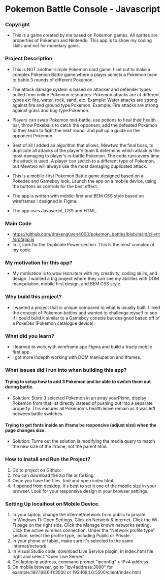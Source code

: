 # Pokemon Battle Console - Javascript
### Copyright
- This is a game created by me based on Pokemon games.  All sprites are properties of Pokemon and Nintendo.  This app is to show my coding skills and not for monetary gains.

### Project Description
- This is NOT another simple Pokemon card game. I set out to make a complex Pokemon Battle game where a player selects a Pokemon team to battle 3 rounds of different Pokemon. 
- The attack damage system is based on attacker and defender types pulled from online Pokemon resources.  Pokemon attacks are of different types ex: fire, water, rock, sand, etc.
Example:  Water attacks are strong against fire and ground type Pokemon.
Example:  Fire attacks are strong against grass and bug type Pokemon.  
- Players can swap Pokemon mid-battle, use potions to heal their health bar, throw Pokeballs to catch the opponent, add the defeated Pokemon to their team to fight the next round, and pull up a guide on the opponent Pokemon. 
- Best of all I added an algorithm that allows, Mewtwo the final boss, to duplicate all attacks of the player's team & determine which attack is the most damaging to player's in-battle Pokemon.  The code runs every time the attack is used. A player can switch to a different type of Pokemon, but Mewtwo will always use the most damaging duplicated attack.

- This is a mobile-first Pokemon Battle game designed based on a Pokedex and Gameboy look. Launch the app on a mobile device, using the buttons as controls for the best effect.
- The app is written with mobile-first and BEM CSS style based on wireframes I designed in Figma.  
- The app uses Javascript, CSS and HTML.

### Main Code
- https://github.com/drakenguyen4000/pokemon_battles/blob/main/client/src/app.js
- In it, look for the Duplicate Power section.  This is the most complex of my code.  

### My motivation for this app?
- My motivation is to wow recruiters with my creativity, coding skills, and design.  I wanted a big project where they can see my abilities with DOM manipulation, mobile first design, and BEM CSS style. 

### Why build this project?
-  I wanted a project that is unique compared to what is usually built.  I liked the concept of Pokemon battles and wanted to challenge myself to see if I could build it similar to a Gameboy console but designed based off of a PokeDex (Pokemon catalogue device).

### What did you learn?
- I learned to work with wireframe app Figma and build a truely mobile first app.
- I got more indepth working with DOM maniupation and iframes.  

### What issues did I run into when building this app?  
#### Trying to setup how to add 3 Pokemon and be able to switch them out during battle.
- Solution: Store 3 selected Pokemon in an array yourPkmn, display Pokemon from that list directly instead of pushing out into a separate property.  This easures all Pokemon's health leave remain as it was left between battle switches.  
#### Trying to get fonts inside an iframe be responsive (adjust size) when the page changes size.  
- Solution: Turns out the solution is modifying the media query to match the new size of the iframe, not the parent html.

 
### How to Install and Run the Project? 
1. Go to project on Github: 
2. You can download the zip file or forking.  
3. Once you have the files, find and open index.html.
4. If opened from desktop, it's best to set it one of the mobile size in your browser.  Look for your responsive design in your browser settings.  

### Setting Up localhost on Mobile Device.  
1. In your laptop, change the internet/network from public to private.  
  In Windows 11:
    Open Settings.
    Click on Network & internet.
    Click the Wi-Fi page on the right side.
    Click the Manage known networks setting.
    Click the active wireless connection.
    Under the “Network profile type” section, select the profile type, including Public or Private.
2. In your phone or tablet, make sure it's selected to the same internet/network.  
3. In Visual Studio code, download Live Service plugin, in index.html file right and select "Open Live Server"
4. Get laptop ip address, command prompt "ipconfig" > IPv4 address
5. On mobile browser, go to "ipv4address:3000" 
	for example:192.168.6.11:3000
	or 192.168.1.6:5500/client/index.html


